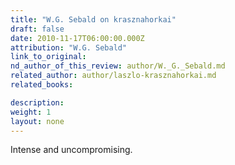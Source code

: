 ```yaml
---
title: "W.G. Sebald on krasznahorkai"
draft: false
date: 2010-11-17T06:00:00.000Z
attribution: "W.G. Sebald"
link_to_original:
nd_author_of_this_review: author/W._G._Sebald.md
related_author: author/laszlo-krasznahorkai.md
related_books:

description:
weight: 1
layout: none
---
```

Intense and uncompromising.
